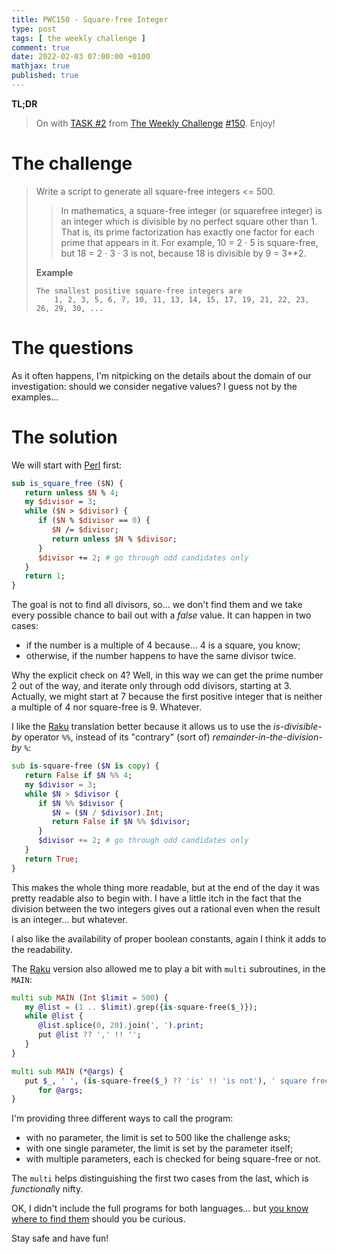 ```yaml
---
title: PWC150 - Square-free Integer
type: post
tags: [ the weekly challenge ]
comment: true
date: 2022-02-03 07:00:00 +0100
mathjax: true
published: true
---
```


**TL;DR**

> On with [TASK #2][] from [The Weekly Challenge][] [#150][].
> Enjoy!

# The challenge

> Write a script to generate all square-free integers <= 500.
>
>> In mathematics, a square-free integer (or squarefree integer) is an
>> integer which is divisible by no perfect square other than 1. That
>> is, its prime factorization has exactly one factor for each prime
>> that appears in it. For example, 10 = 2 ⋅ 5 is square-free, but 18 =
>> 2 ⋅ 3 ⋅ 3 is not, because 18 is divisible by 9 = 3**2.
>
> **Example**
>
>     The smallest positive square-free integers are
>         1, 2, 3, 5, 6, 7, 10, 11, 13, 14, 15, 17, 19, 21, 22, 23, 26, 29, 30, ...

# The questions

As it often happens, I'm nitpicking on the details about the domain of
our investigation: should we consider negative values? I guess not by
the examples...


# The solution

We will start with [Perl][] first:

```perl
sub is_square_free ($N) {
   return unless $N % 4;
   my $divisor = 3;
   while ($N > $divisor) {
      if ($N % $divisor == 0) {
         $N /= $divisor;
         return unless $N % $divisor;
      }
      $divisor += 2; # go through odd candidates only
   }
   return 1;
}
```

The goal is not to find all divisors, so... we don't find them and we
take every possible chance to bail out with a *false* value. It can
happen in two cases:

- if the number is a multiple of 4 because... 4 is a square, you know;
- otherwise, if the number happens to have the same divisor twice.

Why the explicit check on 4? Well, in this way we can get the prime
number 2 out of the way, and iterate only through odd divisors, starting
at 3. Actually, we might start at 7 because the first positive integer
that is neither a multiple of 4 nor square-free is 9. Whatever.

I like the [Raku][] translation better because it allows us to use the
*is-divisible-by* operator `%%`, instead of its "contrary" (sort of)
*remainder-in-the-division-by* `%`:

```raku
sub is-square-free ($N is copy) {
   return False if $N %% 4;
   my $divisor = 3;
   while $N > $divisor {
      if $N %% $divisor {
         $N = ($N / $divisor).Int;
         return False if $N %% $divisor;
      }
      $divisor += 2; # go through odd candidates only
   }
   return True;
}
```

This makes the whole thing more readable, but at the end of the day it
was pretty readable also to begin with. I have a little itch in the fact
that the division between the two integers gives out a rational even
when the result is an integer... but whatever.

I also like the availability of proper boolean constants, again I think
it adds to the readability.

The [Raku][] version also allowed me to play a bit with `multi`
subroutines, in the `MAIN`:

```raku
multi sub MAIN (Int $limit = 500) {
   my @list = (1 .. $limit).grep({is-square-free($_)});
   while @list {
      @list.splice(0, 20).join(', ').print;
      put @list ?? ',' !! '';
   }
}

multi sub MAIN (*@args) {
   put $_, ' ', (is-square-free($_) ?? 'is' !! 'is not'), ' square free'
      for @args;
}
```

I'm providing three different ways to call the program:

- with no parameter, the limit is set to 500 like the challenge asks;
- with one single parameter, the limit is set by the parameter itself;
- with multiple parameters, each is checked for being square-free or
  not.

The `multi` helps distinguishing the first two cases from the last,
which is *functional*ly nifty.

OK, I didn't include the full programs for both languages... but [you
know where to find them][pwc-repo] should you be curious.

Stay safe and have fun!


[The Weekly Challenge]: https://theweeklychallenge.org/
[#150]: https://theweeklychallenge.org/blog/perl-weekly-challenge-150/
[TASK #2]: https://theweeklychallenge.org/blog/perl-weekly-challenge-150/#TASK2
[Perl]: https://www.perl.org/
[Raku]: https://raku.org/
[pwc-repo]: https://github.com/manwar/perlweeklychallenge-club
